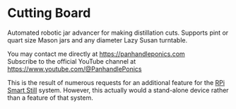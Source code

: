 # Cutting Board
Automated robotic jar advancer for making distillation cuts. Supports pint or quart size Mason jars and any diameter Lazy Susan turntable.

You may contact me directly at https://panhandleponics.com<br>
Subscribe to the official YouTube channel at https://www.youtube.com/@PanhandlePonics<br>

This is the result of numerous requests for an additional feature for the [RPi Smart Still](https://github.com/larry-athey/rpi-smart-still) system. However, this actually would a stand-alone device rather than a feature of that system.
